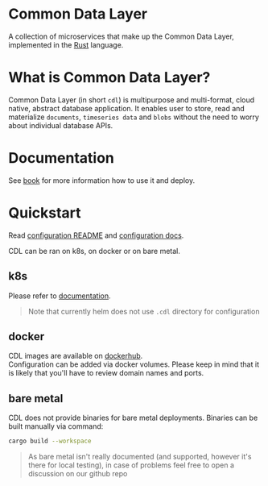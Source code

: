 # Common Data Layer
A collection of microservices that make up the Common Data Layer, implemented in the [Rust][rust] language.

# What is Common Data Layer?
Common Data Layer (in short `cdl`) is multipurpose and multi-format, cloud native, abstract database application. It
enables user to store, read and materialize `documents`, `timeseries data` and `blobs` without the need to worry about
individual database APIs.

# Documentation
See [book][book] for more information how to use it and deploy.

# Quickstart
Read [configuration README](./.cdl/README.md)
and [configuration docs](https://epiphany-platform.github.io/CommonDataLayer/configuration/index.html).

CDL can be ran on k8s, on docker or on bare metal.

## k8s
Please refer to [documentation](https://epiphany-platform.github.io/CommonDataLayer/deployment/local/helm.html).
> Note that currently helm does not use `.cdl` directory for configuration

## docker
CDL images are available on [dockerhub](https://hub.docker.com/u/epiphanyplatform).  
Configuration can be added via docker volumes. Please keep in mind that it is likely that you'll have to review domain
names and ports.

## bare metal
CDL does not provide binaries for bare metal deployments. Binaries can be built manually via command:

```bash
cargo build --workspace
```

> As bare metal isn't really documented (and supported, however it's there for local testing), in case of problems feel free to open a discussion on our github repo

[rust]: https://www.rust-lang.org

[book]: https://epiphany-platform.github.io/CommonDataLayer/
